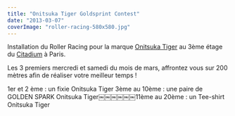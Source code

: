 ```yaml
---
title: "Onitsuka Tiger Goldsprint Contest"
date: "2013-03-07"
coverImage: "roller-racing-580x580.jpg"
---
```


Installation du Roller Racing pour la marque [Onitsuka Tiger](http://www.facebook.com/onitsukatiger?group_id=0) au 3ème étage du [Citadium](http://www.facebook.com/citadium?group_id=0) à Paris.

Les 3 premiers mercredi et samedi du mois de mars, affrontez vous sur 200 mètres afin de réaliser votre meilleur temps !

1er et 2 ème : un fixie Onitsuka Tiger 3ème au 10ème : une paire de GOLDEN SPARK Onitsuka Tiger￼￼￼￼￼￼11ème au 20ème : un Tee-shirt Onitsuka Tiger
